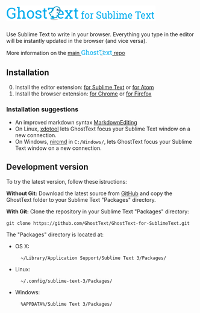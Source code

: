 # ![GhostText for Sublime Text](https://raw.githubusercontent.com/Cacodaimon/GhostText-for-Chrome/master/promo/gt_banner-for-sublimetext.png)
Use Sublime Text to write in your browser. Everything you type in the editor will be instantly updated in the browser (and vice versa).

More information on the [main <img alt="GhostText" src="https://raw.githubusercontent.com/Cacodaimon/GhostText-for-Chrome/master/promo/gt_banner.png" height="20px" valign="-5px"> repo](https://github.com/GhostText/GhostText)
 
## Installation

0. Install the editor extension: [for Sublime Text](https://sublime.wbond.net/packages/GhostText) or [for Atom](https://github.com/GhostText/GhostText-for-Atom)
1. Install the browser extension: [for Chrome](https://chrome.google.com/webstore/detail/sublimetextarea/godiecgffnchndlihlpaajjcplehddca) or [for Firefox](https://addons.mozilla.org/firefox/addon/ghosttext-for-firefox/)

### Installation suggestions

* An improved markdown syntax [MarkdownEditing](https://sublime.wbond.net/packages/MarkdownEditing)
* On Linux, [xdotool](http://www.semicomplete.com/projects/xdotool/) lets GhostText focus your Sublime Text window on a new connection.
* On Windows, [nircmd](http://www.nirsoft.net/utils/nircmd.html) in `C:/Windows/`, lets GhostText focus your Sublime Text window on a new connection.

## Development version

To try the latest version, follow these istructions:

**Without Git:** Download the latest source from [GitHub](https://github.com/GhostText/GhostText-for-SublimeText) and copy the GhostText folder to your Sublime Text "Packages" directory.

**With Git:** Clone the repository in your Sublime Text "Packages" directory:

    git clone https://github.com/GhostText/GhostText-for-SublimeText.git


The "Packages" directory is located at:

* OS X:

        ~/Library/Application Support/Sublime Text 3/Packages/

* Linux:

        ~/.config/sublime-text-3/Packages/

* Windows:

        %APPDATA%/Sublime Text 3/Packages/
